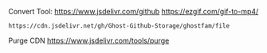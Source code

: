 Convert Tool:
https://www.jsdelivr.com/github
https://ezgif.com/gif-to-mp4/

```
https://cdn.jsdelivr.net/gh/Ghost-Github-Storage/ghostfam/file
```

Purge CDN
https://www.jsdelivr.com/tools/purge
